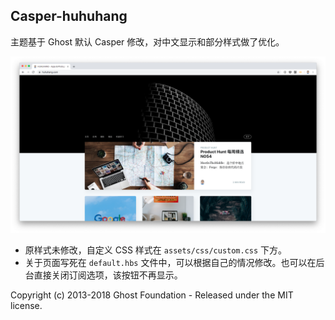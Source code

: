 ## Casper-huhuhang

主题基于 Ghost 默认 Casper 修改，对中文显示和部分样式做了优化。

![](assets/casper-huhuhang.png)

- 原样式未修改，自定义 CSS 样式在 `assets/css/custom.css` 下方。
- 关于页面写死在 `default.hbs` 文件中，可以根据自己的情况修改。也可以在后台直接关闭订阅选项，该按钮不再显示。


Copyright (c) 2013-2018 Ghost Foundation - Released under the MIT license.

